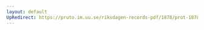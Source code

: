 ```yaml
---
layout: default
UpRedirect: https://pruto.im.uu.se/riksdagen-records-pdf/1878/prot-1878--ak--049/prot-1878--ak--049_027.pdf
---
```

